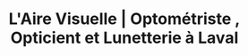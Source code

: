 ---
title: "L'Aire Visuelle | Optométriste , Opticient et Lunetterie à Laval"
titre: "Services d'optométrie et de lunetterie au coeur de Laval"
description: "L'Aire Visuelle vous offre des prix compétitif et un service d'optométrie et de lunetterie imbattable dans la région de Laval"
image: 
i18nlanguage: fr
draft: false
designers:
  - id: "barcelona"
    nom: Etnia Barcelona
  - id: "dior"
    nom: Dior
  - id: "ogreen"
    nom: Orgreen
  - id: "pro"
    nom: Prodesign
  - id: "silhouette"
    nom: Silhouette
  - id: "tom"
    nom: Tom Ford
  - id: "bellinger"
    nom: Bellinger
  - id: "william"
    nom: William Morris
header:
  transparent: true
  dark: true
---